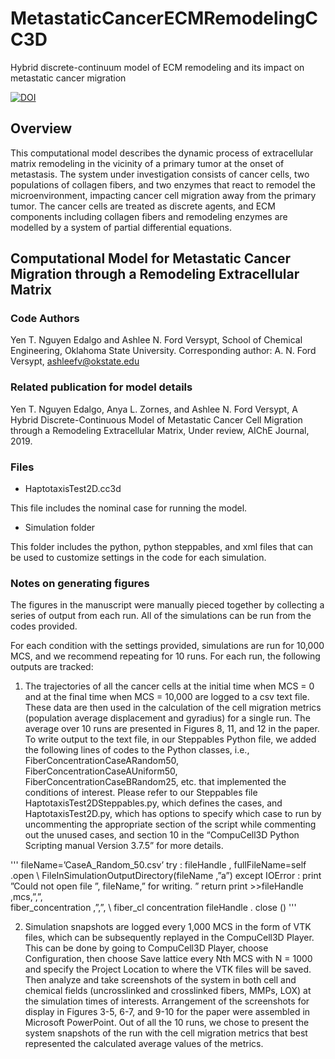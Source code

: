 # MetastaticCancerECMRemodelingCC3D
Hybrid discrete-continuum model of ECM remodeling and its impact on metastatic cancer migration

[![DOI](https://zenodo.org/badge/145025121.svg)](https://zenodo.org/badge/latestdoi/145025121)

## Overview
This computational model describes the dynamic process of extracellular matrix remodeling in the vicinity of a primary tumor at the onset 
of metastasis. The system under investigation consists of cancer cells, two populations of collagen fibers,
and two enzymes that react to remodel the microenvironment, impacting cancer cell migration away from the primary tumor. The cancer cells are treated as discrete agents, and ECM components including collagen fibers and remodeling enzymes are modelled by a system of partial differential equations.

## Computational Model for Metastatic Cancer Migration through a Remodeling Extracellular Matrix
### Code Authors
Yen T. Nguyen Edalgo and Ashlee N. Ford Versypt, 
School of Chemical Engineering,
Oklahoma State University.
Corresponding author: A. N. Ford Versypt, ashleefv@okstate.edu

### Related publication for model details
Yen T. Nguyen Edalgo, Anya L. Zornes, and Ashlee N. Ford Versypt, A Hybrid Discrete-Continuous Model of Metastatic Cancer Cell Migration through a Remodeling Extracellular Matrix,
Under review, AIChE Journal, 2019.

### Files

* HaptotaxisTest2D.cc3d

This file includes the nominal case for running the model.

* Simulation folder

This folder includes the python, python steppables, and xml files that can be used to customize settings in the code for each simulation.

### Notes on generating figures

The figures in the manuscript were manually pieced together by collecting a series of output from each run. All of the simulations can be run from the codes provided.

For each condition with the settings provided, simulations are run for 10,000 MCS, and we recommend repeating for 10 runs. For each run, the following outputs are tracked:

1.	The trajectories of all the cancer cells at the initial time when MCS = 0 and at the final time when MCS = 10,000 are logged to a csv text file. These data are then used in the calculation of the cell migration metrics (population average displacement and gyradius) for a single run. The average over 10 runs are presented in Figures 8, 11, and 12 in the paper. To write output to the text file, in our Steppables Python file, we added the following lines of codes to the Python classes, i.e., FiberConcentrationCaseARandom50, FiberConcentrationCaseAUniform50, FiberConcentrationCaseBRandom25, etc. that implemented the conditions of interest. Please refer to our Steppables file HaptotaxisTest2DSteppables.py, which defines the cases, and HaptotaxisTest2D.py, which has options to specify which case to run by uncommenting the appropriate section of the script while commenting out the unused cases, and section 10 in the “CompuCell3D Python Scripting manual Version 3.7.5” for more details.

'''
fileName=’CaseA_Random_50.csv’ 
try : 
fileHandle , fullFileName=self .open \ 
FileInSimulationOutputDirectory(fileName ,”a”) 
except IOError :
print ”Could not open file ”, fileName,” for writing. ” 
return 
print >>fileHandle ,mcs,”,”, \
fiber_concentration ,”,”, \ 
fiber_cl concentration 
fileHandle . close () 
'''

2.	Simulation snapshots are logged every 1,000 MCS in the form of VTK files, which can be subsequently replayed in the CompuCell3D Player. This can be done by going to CompuCell3D Player, choose Configuration, then choose Save lattice every Nth MCS with N = 1000 and specify the Project Location to where the VTK files will be saved. Then analyze and take screenshots of the system in both cell and chemical fields (uncrosslinked and crosslinked fibers, MMPs, LOX) at the simulation times of interests. Arrangement of the screenshots for display in Figures 3-5, 6-7, and 9-10 for the paper were assembled in Microsoft PowerPoint. Out of all the 10 runs, we chose to present the system snapshots of the run with the cell migration metrics that best represented the calculated average values of the metrics. 
